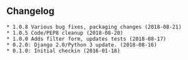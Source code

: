 ## Changelog
    * 1.0.8 Various bug fixes, packaging changes (2018-08-21)
    * 1.0.5 Code/PEP8 cleanup (2018-08-20)
    * 1.0.0 Adds filter form, updates tests (2018-08-17)
    * 0.2.0: Django 2.0/Python 3 update. (2018-08-16)
    * 0.1.0: Initial checkin (2016-01-18)